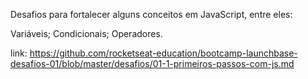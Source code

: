 Desafios para fortalecer alguns conceitos em JavaScript, entre eles:

Variáveis;
Condicionais;
Operadores.

link: https://github.com/rocketseat-education/bootcamp-launchbase-desafios-01/blob/master/desafios/01-1-primeiros-passos-com-js.md
